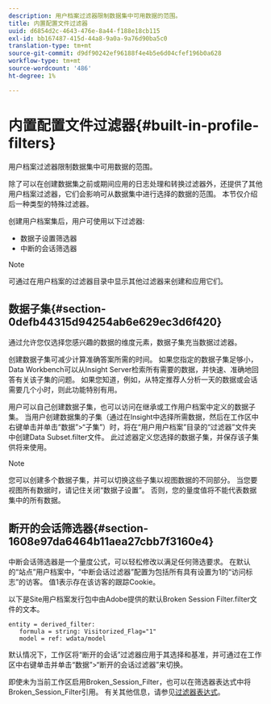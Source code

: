 ```yaml
---
description: 用户档案过滤器限制数据集中可用数据的范围。
title: 内置配置文件过滤器
uuid: d6854d2c-4643-476e-8a44-f188e18cb115
exl-id: bb167487-415d-44a8-9a0a-9a76d90ba5c0
translation-type: tm+mt
source-git-commit: d9df90242ef96188f4e4b5e6d04cfef196b0a628
workflow-type: tm+mt
source-wordcount: '486'
ht-degree: 1%

---
```


# 内置配置文件过滤器{#built-in-profile-filters}

用户档案过滤器限制数据集中可用数据的范围。

除了可以在创建数据集之前或期间应用的日志处理和转换过滤器外，还提供了其他用户档案过滤器，它们会影响可从数据集中进行选择的数据的范围。 本节仅介绍后一种类型的特殊过滤器。

创建用户档案集后，用户可使用以下过滤器:

* 数据子设置筛选器
* 中断的会话筛选器

>[!NOTE]
>
>可通过在用户档案的过滤器目录中显示其他过滤器来创建和应用它们。

## 数据子集{#section-0defb44315d94254ab6e629ec3d6f420}

通过允许您仅选择您感兴趣的数据的维度元素，数据子集充当数据过滤器。

创建数据子集可减少计算准确答案所需的时间。 如果您指定的数据子集足够小，Data Workbench可以从Insight Server检索所有需要的数据，并快速、准确地回答有关该子集的问题。 如果您知道，例如，从特定推荐人分析一天的数据或会话需要几个小时，则此功能特别有用。

用户可以自己创建数据子集，也可以访问在继承或工作用户档案中定义的数据子集。 当用户创建数据集的子集（通过在Insight中选择所需数据，然后在工作区中右键单击并单击“数据”>“子集”）时，将在“用户用户档案”目录的“过滤器”文件夹中创建Data Subset.filter文件。 此过滤器定义您选择的数据子集，并保存该子集供将来使用。

>[!NOTE]
>
>您可以创建多个数据子集，并可以切换这些子集以视图数据的不同部分。 当您要视图所有数据时，请记住关闭“数据子设置”。 否则，您的量度值将不能代表数据集中的所有数据。

## 断开的会话筛选器{#section-1608e97da6464b11aea27cbb7f3160e4}

中断会话筛选器是一个量度公式，可以轻松修改以满足任何筛选要求。 在默认的“站点”用户档案中，“中断会话过滤器”配置为包括所有具有设置为1的“访问标志”的访客。 值1表示存在该访客的跟踪Cookie。

以下是Site用户档案发行包中由Adobe提供的默认Broken Session Filter.filter文件的文本。

```
entity = derived_filter:
   formula = string: Visitorized_Flag="1"
   model = ref: wdata/model
```

默认情况下，工作区将“断开的会话”过滤器应用于其选择和基准，并可通过在工作区中右键单击并单击“数据”>“断开的会话过滤器”来切换。

即使未为当前工作区启用Broken_Session_Filter，也可以在筛选器表达式中将Broken_Session_Filter引用。 有关其他信息，请参见[过滤器表达式](https://docs.adobe.com/content/help/en/data-workbench/using/client/t-open-ins.html#Syntax_for_Identifiers)。
